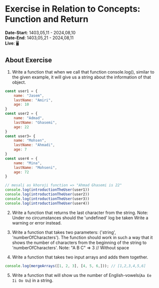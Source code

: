 # Exercise in Relation to Concepts: Function and Return
**Date-Start**: 1403,05,11 - 2024,08,10<br>
**Date-End**: 1403,05,21 - 2024,08,11<br>
**Live**: [🖥️](https://amirhossein-github.github.io/teacher-khateri/courses/course-1/session-9/exercise/index.html)<br>

## About Exercise
1. Write a function that when we call that function console.log(), similar to the given example, it will give us a string about the information of that object.
```js
const user1 = {
    name: "Jasem",
    lastName: "Amiri",
    age: 10
}
const user2 = {
    name: "Admad",
    lastName: "Ghasemi",
    age: 22
}
const user3= {
    name: "Mohsen",
    lastName: "Ahmadi",
    age: 7
}
const user4 = {
    name: "Mina",
    lastName: "Mohseni",
    age: 72
}

// mesali as khoroji function => "Ahmad Ghasemi is 22"
console.log(introductionTheUser(user1))
console.log(introductionTheUser(user2))
console.log(introductionTheUser(user3))
console.log(introductionTheUser(user4))
```
2. Write a function that returns the last character from the string.
Note: Under no circumstances should the 'undefined' log be taken Write a warning or error instead.

3. Write a function that takes two parameters: ('string', 'numberOfCharacters'). The function should work in such a way that it shows the number of characters from the beginning of the string to 'numberOfCharacters'.
Note: "A B C" => 3 // Without space

4. Write a function that takes two input arrays and adds them together.
```js
console.log(mergeArrays([1, 2, 3], [4, 5, 6,])); // [1,2,3,4,5,6]
```

5. Write a function that will show us the number of English-vowels(`Aa Ee Ii Oo Uu`) in a string.